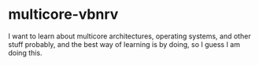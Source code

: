 # multicore-vbnrv
I want to learn about multicore architectures, operating systems, and other stuff probably, and the best way of learning is by doing, so I guess I am doing this.

